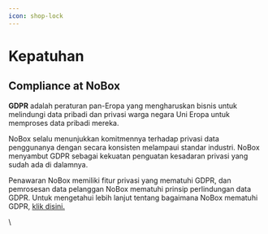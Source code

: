 ```yaml
---
icon: shop-lock
---
```


# <i class="fa-regular fa-check-circle"></i> Kepatuhan

## **Compliance at NoBox**

**GDPR** adalah peraturan pan-Eropa yang mengharuskan bisnis untuk melindungi data pribadi dan privasi warga negara Uni Eropa untuk memproses data pribadi mereka.

NoBox selalu menunjukkan komitmennya terhadap privasi data penggunanya dengan secara konsisten melampaui standar industri. NoBox menyambut GDPR sebagai kekuatan penguatan kesadaran privasi yang sudah ada di dalamnya.&#x20;

Penawaran NoBox memiliki fitur privasi yang mematuhi GDPR, dan pemrosesan data pelanggan NoBox mematuhi prinsip perlindungan data GDPR. Untuk mengetahui lebih lanjut tentang bagaimana NoBox mematuhi GDPR, [klik disini.](https://crm.nobox.ai/knowledge-base/article/gdpr-compliance)&#x20;

\
